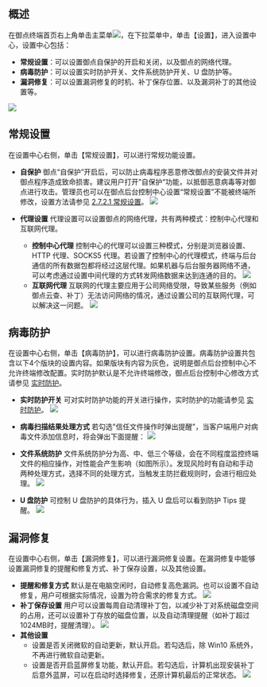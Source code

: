 ## 概述
在御点终端首页右上角单击主菜单<img src="https://main.qcloudimg.com/raw/6d0a55b03b29f0713a3a2fe0625a63dd.png" style="margin:0;">，在下拉菜单中，单击【设置】，进入设置中心，设置中心包括：
- **常规设置**：可以设置御点自保护的开启和关闭，以及御点的网络代理。
- **病毒防护**：可以设置实时防护开关、文件系统防护开关、U 盘防护等。
- **漏洞修复**：可以设置漏洞修复的时机、补丁保存位置、以及漏洞补丁的其他设置等。

![](https://main.qcloudimg.com/raw/df04c147b81aee06c0f558145ba850bb.png)
## 常规设置

在设置中心右侧，单击【常规设置】，可以进行常规功能设置。
- **自保护**
御点“自保护”开启后，可以防止病毒程序恶意修改御点的安装文件并对御点程序造成致命损害。建议用户打开”自保护“功能，以抵御恶意病毒等对御点进行攻击。管理员也可以在御点后台控制中心设置“常规设置”不能被终端所修改，设置方法请参见 [2.7.2.1 常规设置](#2.7.2.1-常规设置)。
![](https://main.qcloudimg.com/raw/72b6aae918d0ce61198fad51aaf77295.png)

- **代理设置**
代理设置可以设置御点的网络代理，共有两种模式：控制中心代理和互联网代理。
	- **控制中心代理**
	控制中心的代理可以设置三种模式，分别是浏览器设置、HTTP 代理、SOCKS5 代理。若设置了控制中心的代理模式，终端与后台通信的所有数据包都将经过这层代理。如果机器与后台服务器网络不通，可以考虑通过设置中间代理的方式转发网络数据来达到连通的目的。
![](https://main.qcloudimg.com/raw/bbc0b8b8d4474bc6cbebe4428ce232db.png)
	- **互联网代理**
互联网的代理主要应用于公司网络受限，导致某些服务（例如御点云查、补丁）无法访问网络的情况，通过设置公司的互联网代理，可以解决这一问题。
![](https://main.qcloudimg.com/raw/0c7332ac0c3a67109c49ae71d6453d82.png)

## 病毒防护
在设置中心右侧，单击【病毒防护】，可以进行病毒防护设置。病毒防护设置共包含以下4个版块的设置内容。如果版块有内容为灰色，说明是御点后台控制中心不允许终端修改配置。实时防护默认是不允许终端修改，御点后台控制中心修改方式请参见 [实时防护](https://cloud.tencent.com/document/product/1009/40171)。
- **实时防护开关**
可对实时防护功能的开关进行操作，实时防护的功能请参见 [实时防护](https://cloud.tencent.com/document/product/1009/40171)。
![](https://main.qcloudimg.com/raw/3562078fd0ff5114247b5d4b35f7aa42.png)
- **病毒扫描结果处理方式**
若勾选"信任文件操作时弹出提醒"，当客户端用户对病毒文件添加信息时，将会弹出下面提醒：
![](https://main.qcloudimg.com/raw/0f9381268340780b5429a1a7cf82ce3d.png)

- **文件系统防护**
文件系统防护分为高、中、低三个等级，会在不同程度监控终端文件的相应操作，对性能会产生影响（如图所示）。发现风险时有自动和手动两种处理方式，选择不同的处理方式，当触发主防拦截规则时，会进行相应处理。
![](https://main.qcloudimg.com/raw/365a955e9ea3c194f10497a626fe48b5.png)
- **U 盘防护**
可控制 U 盘防护的具体行为，插入 U 盘后可以看到防护 Tips 提醒。
![](https://main.qcloudimg.com/raw/179144becbfec1b86e446806322bb167.png)

## 漏洞修复
在设置中心右侧，单击【漏洞修复】，可以进行漏洞修复设置。在漏洞修复中能够设置漏洞修复的提醒和修复方式、补丁保存设置，以及其他设置。
- **提醒和修复方式**
默认是在电脑空闲时，自动修复高危漏洞。也可以设置不自动修复，用户可根据实际情况，设置为符合需求的修复方式。
![](https://main.qcloudimg.com/raw/d261889673be9d51e50d3204e86a3d9e.png)
- **补丁保存设置**
用户可以设置每周自动清理补丁包，以减少补丁对系统磁盘空间的占用，还可以设置补丁存放的磁盘位置，以及自动清理提醒（如补丁超过1024MB时，提醒清理）。
![](https://main.qcloudimg.com/raw/b3d9737a63bb5c6c4e6c4d6eb7f3b0c6.png)
- **其他设置**
	- 设置是否关闭微软的自动更新，默认开启。若勾选后，除 Win10 系统外，不再进行微软自动更新。
	- 设置是否开启蓝屏修复功能，默认开启。若勾选后，计算机出现安装补丁后意外蓝屏，可以在启动时选择修复，还原计算机最后的正常状态。
![](https://main.qcloudimg.com/raw/ed74c0ebb681928b5ea08e78b7d3ff98.png)

